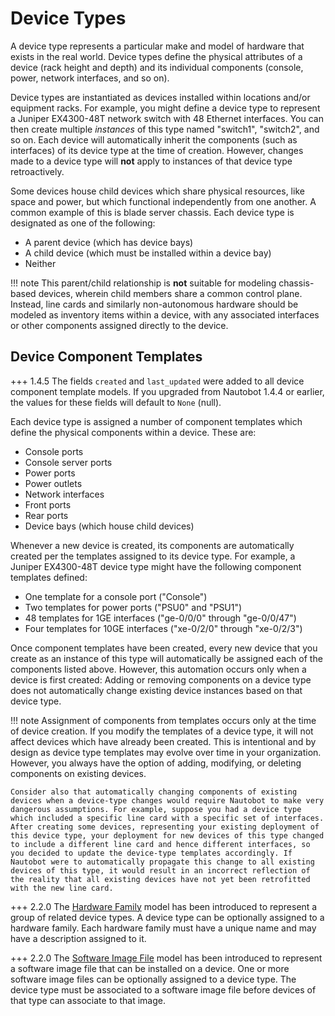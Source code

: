# Device Types

A device type represents a particular make and model of hardware that exists in the real world. Device types define the physical attributes of a device (rack height and depth) and its individual components (console, power, network interfaces, and so on).

Device types are instantiated as devices installed within locations and/or equipment racks. For example, you might define a device type to represent a Juniper EX4300-48T network switch with 48 Ethernet interfaces. You can then create multiple _instances_ of this type named "switch1", "switch2", and so on. Each device will automatically inherit the components (such as interfaces) of its device type at the time of creation. However, changes made to a device type will **not** apply to instances of that device type retroactively.

Some devices house child devices which share physical resources, like space and power, but which functional independently from one another. A common example of this is blade server chassis. Each device type is designated as one of the following:

* A parent device (which has device bays)
* A child device (which must be installed within a device bay)
* Neither

!!! note
    This parent/child relationship is **not** suitable for modeling chassis-based devices, wherein child members share a common control plane. Instead, line cards and similarly non-autonomous hardware should be modeled as inventory items within a device, with any associated interfaces or other components assigned directly to the device.

## Device Component Templates

+++ 1.4.5
    The fields `created` and `last_updated` were added to all device component template models. If you upgraded from Nautobot 1.4.4 or earlier, the values for these fields will default to `None` (null).

Each device type is assigned a number of component templates which define the physical components within a device. These are:

* Console ports
* Console server ports
* Power ports
* Power outlets
* Network interfaces
* Front ports
* Rear ports
* Device bays (which house child devices)

Whenever a new device is created, its components are automatically created per the templates assigned to its device type. For example, a Juniper EX4300-48T device type might have the following component templates defined:

* One template for a console port ("Console")
* Two templates for power ports ("PSU0" and "PSU1")
* 48 templates for 1GE interfaces ("ge-0/0/0" through "ge-0/0/47")
* Four templates for 10GE interfaces ("xe-0/2/0" through "xe-0/2/3")

Once component templates have been created, every new device that you create as an instance of this type will automatically be assigned each of the components listed above. However, this automation occurs only when a device is first created: Adding or removing components on a device type does not automatically change existing device instances based on that device type.

!!! note
    Assignment of components from templates occurs only at the time of device creation. If you modify the templates of a device type, it will not affect devices which have already been created. This is intentional and by design as device type templates may evolve over time in your organization. However, you always have the option of adding, modifying, or deleting components on existing devices.

    Consider also that automatically changing components of existing devices when a device-type changes would require Nautobot to make very dangerous assumptions. For example, suppose you had a device type which included a specific line card with a specific set of interfaces. After creating some devices, representing your existing deployment of this device type, your deployment for new devices of this type changed to include a different line card and hence different interfaces, so you decided to update the device-type templates accordingly. If Nautobot were to automatically propagate this change to all existing devices of this type, it would result in an incorrect reflection of the reality that all existing devices have not yet been retrofitted with the new line card.

+++ 2.2.0
    The [Hardware Family](hardwarefamily.md) model has been introduced to represent a group of related device types. A device type can be optionally assigned to a hardware family. Each hardware family must have a unique name and may have a description assigned to it.

+++ 2.2.0
    The [Software Image File](softwareimagefile.md) model has been introduced to represent a software image file that can be installed on a device. One or more software image files can be optionally assigned to a device type. The device type must be associated to a software image file before devices of that type can associate to that image.
